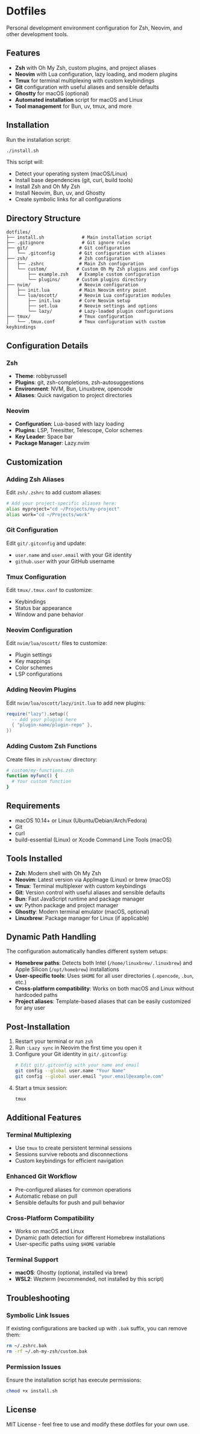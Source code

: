 # Dotfiles

Personal development environment configuration for Zsh, Neovim, and other development tools.

## Features

- **Zsh** with Oh My Zsh, custom plugins, and project aliases
- **Neovim** with Lua configuration, lazy loading, and modern plugins
- **Tmux** for terminal multiplexing with custom keybindings
- **Git** configuration with useful aliases and sensible defaults
- **Ghostty** for macOS (optional)
- **Automated installation** script for macOS and Linux
- **Tool management** for Bun, uv, tmux, and more

## Installation

Run the installation script:

```bash
./install.sh
```

This script will:
- Detect your operating system (macOS/Linux)
- Install base dependencies (git, curl, build tools)
- Install Zsh and Oh My Zsh
- Install Neovim, Bun, uv, and Ghostty
- Create symbolic links for all configurations

## Directory Structure

```
dotfiles/
├── install.sh              # Main installation script
├── .gitignore              # Git ignore rules
├── git/                   # Git configuration
│   └── .gitconfig         # Git configuration with aliases
├── zsh/                   # Zsh configuration
│   ├── .zshrc             # Main Zsh configuration
│   └── custom/           # Custom Oh My Zsh plugins and configs
│       ├── example.zsh    # Example custom configuration
│       └── plugins/      # Custom plugins directory
├── nvim/                  # Neovim configuration
│   ├── init.lua           # Main Neovim entry point
│   └── lua/oscott/        # Neovim Lua configuration modules
│       ├── init.lua       # Core Neovim setup
│       ├── set.lua        # Neovim settings and options
│       └── lazy/          # Lazy-loaded plugin configurations
├── tmux/                  # Tmux configuration
│   └── .tmux.conf         # Tmux configuration with custom keybindings
```

## Configuration Details

### Zsh

- **Theme**: robbyrussell
- **Plugins**: git, zsh-completions, zsh-autosuggestions
- **Environment**: NVM, Bun, Linuxbrew, opencode
- **Aliases**: Quick navigation to project directories

### Neovim

- **Configuration**: Lua-based with lazy loading
- **Plugins**: LSP, Treesitter, Telescope, Color schemes
- **Key Leader**: Space bar
- **Package Manager**: Lazy.nvim

## Customization

### Adding Zsh Aliases

Edit `zsh/.zshrc` to add custom aliases:

```bash
# Add your project-specific aliases here:
alias myproject="cd ~/Projects/my-project"
alias work="cd ~/Projects/work"
```

### Git Configuration

Edit `git/.gitconfig` and update:
- `user.name` and `user.email` with your Git identity
- `github.user` with your GitHub username



### Tmux Configuration

Edit `tmux/.tmux.conf` to customize:
- Keybindings
- Status bar appearance
- Window and pane behavior

### Neovim Configuration

Edit `nvim/lua/oscott/` files to customize:
- Plugin settings
- Key mappings
- Color schemes
- LSP configurations

### Adding Neovim Plugins

Edit `nvim/lua/oscott/lazy/init.lua` to add new plugins:

```lua
require("lazy").setup({
  -- Add your plugins here
  { "plugin-name/plugin-repo" },
})
```

### Adding Custom Zsh Functions

Create files in `zsh/custom/` directory:

```bash
# custom/my-functions.zsh
function myfunc() {
  # Your custom function
}
```

## Requirements

- macOS 10.14+ or Linux (Ubuntu/Debian/Arch/Fedora)
- Git
- curl
- build-essential (Linux) or Xcode Command Line Tools (macOS)

## Tools Installed

- **Zsh**: Modern shell with Oh My Zsh
- **Neovim**: Latest version via AppImage (Linux) or brew (macOS)
- **Tmux**: Terminal multiplexer with custom keybindings
- **Git**: Version control with useful aliases and sensible defaults
- **Bun**: Fast JavaScript runtime and package manager
- **uv**: Python package and project manager
- **Ghostty**: Modern terminal emulator (macOS, optional)
- **Linuxbrew**: Package manager for Linux (if applicable)

## Dynamic Path Handling

The configuration automatically handles different system setups:

- **Homebrew paths**: Detects both Intel (`/home/linuxbrew/.linuxbrew`) and Apple Silicon (`/opt/homebrew`) installations
- **User-specific tools**: Uses `$HOME` for all user directories (`.opencode`, `.bun`, etc.)
- **Cross-platform compatibility**: Works on both macOS and Linux without hardcoded paths
- **Project aliases**: Template-based aliases that can be easily customized for any user

## Post-Installation

1. Restart your terminal or run `zsh`
2. Run `:Lazy sync` in Neovim the first time you open it
3. Configure your Git identity in `git/.gitconfig`:
   ```bash
   # Edit git/.gitconfig with your name and email
   git config --global user.name "Your Name"
   git config --global user.email "your.email@example.com"
   ```
4. Start a tmux session:
   ```bash
   tmux
   ```

## Additional Features

### Terminal Multiplexing
- Use `tmux` to create persistent terminal sessions
- Sessions survive reboots and disconnections
- Custom keybindings for efficient navigation

### Enhanced Git Workflow
- Pre-configured aliases for common operations
- Automatic rebase on pull
- Sensible defaults for push and pull behavior

### Cross-Platform Compatibility
- Works on macOS and Linux
- Dynamic path detection for different Homebrew installations
- User-specific paths using `$HOME` variable

### Terminal Support
- **macOS**: Ghostty (optional, installed via brew)
- **WSL2**: Wezterm (recommended, not installed by this script)

## Troubleshooting

### Symbolic Link Issues

If existing configurations are backed up with `.bak` suffix, you can remove them:

```bash
rm ~/.zshrc.bak
rm -rf ~/.oh-my-zsh/custom.bak
```

### Permission Issues

Ensure the installation script has execute permissions:

```bash
chmod +x install.sh
```

## License

MIT License - feel free to use and modify these dotfiles for your own use.